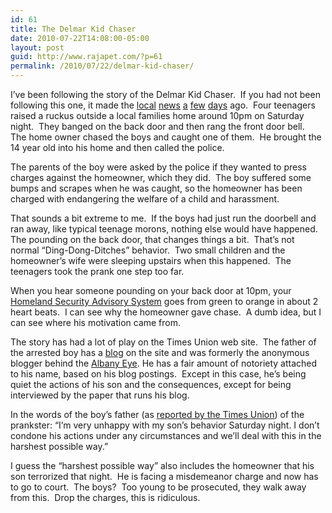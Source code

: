 ```yaml
---
id: 61
title: The Delmar Kid Chaser
date: 2010-07-22T14:08:00-05:00
layout: post
guid: http://www.rajapet.com/?p=61
permalink: /2010/07/22/delmar-kid-chaser/
---
```

I’ve been following the story of the Delmar Kid Chaser.  If you had not been following this one, it made the [local](http://www.timesunion.com/AspStories/story.asp?storyID=952628) [news](http://wnyt.com/article/stories/S1662478.shtml?cat=300) [a](http://www.fox23news.com/news/local/story/Homeowner-arrested-in-teen-prank/7mv_TBBQ4E2zjE83yZJZsQ.cspx) [few](http://www.wten.com/Global/story.asp?S=12849451http://www.wten.com/Global/story.asp?S=12849451) [days](http://spotlightnews.com/news/view_news.php?news_id=1279730321) ago.  Four teenagers raised a ruckus outside a local families home around 10pm on Saturday night.  They banged on the back door and then rang the front door bell.  The home owner chased the boys and caught one of them.  He brought the 14 year old into his home and then called the police.

The parents of the boy were asked by the police if they wanted to press charges against the homeowner, which they did.  The boy suffered some bumps and scrapes when he was caught, so the homeowner has been charged with endangering the welfare of a child and harassment.

That sounds a bit extreme to me.  If the boys had just run the doorbell and ran away, like typical teenage morons, nothing else would have happened.  The pounding on the back door, that changes things a bit.  That’s not normal “Ding-Dong-Ditches” behavior.  Two small children and the homeowner’s wife were sleeping upstairs when this happened.  The teenagers took the prank one step too far.

When you hear someone pounding on your back door at 10pm, your [Homeland Security Advisory System](http://en.wikipedia.org/wiki/Homeland_Security_Advisory_System) goes from green to orange in about 2 heart beats.  I can see why the homeowner gave chase.  A dumb idea, but I can see where his motivation came from.

The story has had a lot of play on the Times Union web site.  The father of the arrested boy has a [blog](http://blog.timesunion.com/madeo/) on the site and was formerly the anonymous blogger behind the [Albany Eye](http://blog.timesunion.com/television/black-eye-for-channel-13/156/). He has a fair amount of notoriety attached to his name, based on his blog postings.  Except in this case, he’s being quiet the actions of his son and the consequences, except for being interviewed by the paper that runs his blog.

In the words of the boy’s father (as [reported by the Times Union](http://blog.timesunion.com/bethlehem/3413/delmar-teen-pranksters-father-contrite-as-case-heats-up-online/)) of the prankster: “I’m very unhappy with my son’s behavior Saturday night. I don’t condone his actions under any circumstances and we’ll deal with this in the harshest possible way.”

I guess the “harshest possible way” also includes the homeowner that his son terrorized that night.  He is facing a misdemeanor charge and now has to go to court.  The boys?  Too young to be prosecuted, they walk away from this.  Drop the charges, this is ridiculous.